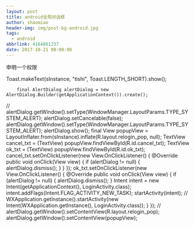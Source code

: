 ```yaml
---
layout: post
title: android全局对话框
author: shaomiao
header-img: img/post-bg-android.jpg
tags:
  - android
abbrlink: 4164861237
date: 2017-10-21 00:00:00
---
```

申明一个权限
    <uses-permission android:name="android.permission.SYSTEM_ALERT_WINDOW" />

Toast.makeText(sInstance, "tishi", Toast.LENGTH_SHORT).show();


        final AlertDialog alertDialog = new AlertDialog.Builder(getApplicationContext()).create();
//        alertDialog.getWindow().setType(WindowManager.LayoutParams.TYPE_SYSTEM_ALERT);
        alertDialog.setCancelable(false);
        alertDialog.getWindow().setType(WindowManager.LayoutParams.TYPE_SYSTEM_ALERT);
        alertDialog.show();
        final View popupView = LayoutInflater.from(sInstance).inflate(R.layout.relogin_pop, null);
        TextView cancel_txt = (TextView) popupView.findViewById(R.id.cancel_txt);
        TextView ok_txt = (TextView) popupView.findViewById(R.id.ok_txt);
        cancel_txt.setOnClickListener(new View.OnClickListener() {
            @Override
            public void onClick(View view) {
                if (alertDialog != null) {
                    alertDialog.dismiss();
                }
            }
        });
        ok_txt.setOnClickListener(new View.OnClickListener() {
            @Override
            public void onClick(View view) {
                if (alertDialog != null) {
                    alertDialog.dismiss();
                }
                Intent intent = new Intent(getApplicationContext(), LoginActivity.class);
                intent.addFlags(Intent.FLAG_ACTIVITY_NEW_TASK);
                startActivity(intent);
//                WXApplication.getInstance().startActivity(new Intent(WXApplication.getInstance(), LoginActivity.class));
            }
        });
//        alertDialog.getWindow().setContentView(R.layout.relogin_pop);
        alertDialog.getWindow().setContentView(popupView);
